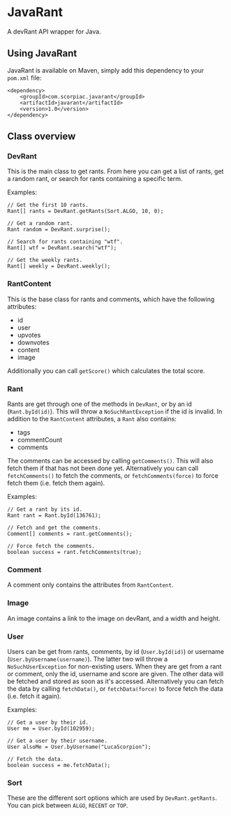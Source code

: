 # JavaRant
A devRant API wrapper for Java.

## Using JavaRant
JavaRant is available on Maven, simply add this dependency to your `pom.xml` file:

```
<dependency>
	<groupId>com.scorpiac.javarant</groupId>
	<artifactId>javarant</artifactId>
	<version>1.0</version>
</dependency>
```

## Class overview

### DevRant
This is the main class to get rants.
From here you can get a list of rants, get a random rant, or search for rants containing a specific term.

Examples:

```
// Get the first 10 rants.
Rant[] rants = DevRant.getRants(Sort.ALGO, 10, 0);

// Get a random rant.
Rant random = DevRant.surprise();

// Search for rants containing "wtf".
Rant[] wtf = DevRant.search("wtf");

// Get the weekly rants.
Rant[] weekly = DevRant.weekly();
```

### RantContent
This is the base class for rants and comments, which have the following attributes:

- id
- user
- upvotes
- downvotes
- content
- image

Additionally you can call `getScore()` which calculates the total score.

### Rant
Rants are get through one of the methods in `DevRant`, or by an id (`Rant.byId(id)`).
This will throw a `NoSuchRantException` if the id is invalid.
In addition to the `RantContent` attributes, a `Rant` also contains:

- tags
- commentCount
- comments

The comments can be accessed by calling `getComments()`.
This will also fetch them if that has not been done yet.
Alternatively you can call `fetchComments()` to fetch the comments, or `fetchComments(force)` to force fetch them (i.e. fetch them again).

Examples:

```
// Get a rant by its id.
Rant rant = Rant.byId(136761);

// Fetch and get the comments.
Comment[] comments = rant.getComments();

// Force fetch the comments.
boolean success = rant.fetchComments(true);
```

### Comment
A comment only contains the attributes from `RantContent`.

### Image
An image contains a link to the image on devRant, and a width and height.

### User
Users can be get from rants, comments, by id (`User.byId(id)`) or username (`User.byUsername(username)`).
The latter two will throw a `NoSuchUserException` for non-existing users.
When they are get from a rant or comment, only the id, username and score are given.
The other data will be fetched and stored as soon as it's accessed.
Alternatively you can fetch the data by calling `fetchData()`, or `fetchData(force)` to force fetch the data (i.e. fetch it again).

Examples:

```
// Get a user by their id.
User me = User.byId(102959);

// Get a user by their username.
User alsoMe = User.byUsername("LucaScorpion");

// Fetch the data.
boolean success = me.fetchData();
```

### Sort
These are the different sort options which are used by `DevRant.getRants`.
You can pick between `ALGO`, `RECENT` or `TOP`.
